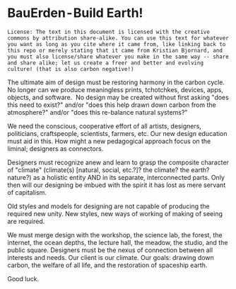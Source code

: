 ﻿# BauErden - Build Earth!

```
License: The text in this document is licensed with the creative commons by attribution share-alike. You can use this text for whatever you want as long as you cite where it came from, like linking back to this repo or merely stating that it came from Kristian Bjornard, and you must also license/share whatever you make in the same way -- share and share alike; let us create a freer and better and evolving culture! (that is also carbon negative!)
```

The ultimate aim of design must be restoring ​harmony in the carbon cycle. No longer can we produce ​meaningless prints, tchotchkes, devices, apps, objects, and software. ​ No design may be created without first asking "does this need to exist?" and/or "does this help drawn down carbon from the atmosphere?" and/or "does this re-balance natural systems?"

We need the conscious​, cooperative effort of all artists, designers, politicians, craftspeople, scientists, farmers, etc. Our new design education must aid in this. How might a new pedagogical approach focus on the liminal; designers as connectors.

Designers must recognize anew and learn to grasp the composite character of "climate" (climate(s) [natural, social, etc.?]? the climate? the earth? nature?) as a holistic entity AND in its separate, interconnected parts. Only then will our designing be imbued with the spirit it has lost as mere servant of capitalism.

Old styles and models for designing​ are not capable of producing the required new unity. New styles, new ways of working of making of seeing are required.​

We must merge design with the workshop, the science lab, the forest, the internet, the ocean depths, the lecture hall, the meadow, the studio, and the public square. Designers must be the nexus of connection between all interests and needs. Our client is our climate. Our goals: drawing down carbon, the welfare of all life, and the restoration of spaceship earth.

Good luck.
